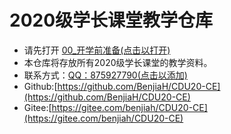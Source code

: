 # 2020级学长课堂教学仓库

- 请先打开 [00_开学前准备(点击以打开)](00_开学前准备)
- 本仓库将存放所有2020级学长课堂的教学资料。
- 联系方式：[QQ：875927790(点击以添加)](http://wpa.qq.com/msgrd?v=3&uin=875927790&site=qq&menu=yes)
- Github:[https://github.com/BenjiaH/CDU20-CE](https://github.com/BenjiaH/CDU20-CE)
- Gitee:[https://gitee.com/benjiah/CDU20-CE](https://gitee.com/benjiah/CDU20-CE)
